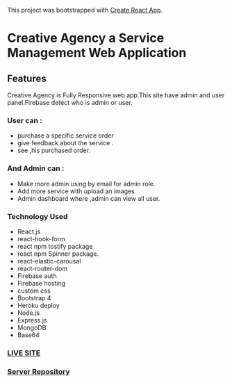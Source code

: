 This project was bootstrapped with [Create React App](https://github.com/facebook/create-react-app).

# Creative Agency a Service Management Web Application


## Features

Creative Agency is Fully Responsive web app.This site have admin and user panel.Firebase detect who is admin or user. 
### User can :
  -  purchase a specific service order 
  -  give feedback about the service .   
  -  see ,his purchased order.
### And Admin can :
  - Make more admin using by email for admin role.
  - Add more service with upload an images
  - Admin dashboard where ,admin can view all user.

### Technology Used 
- React.js
- react-hook-form
- react npm tostify package
- react npm Spinner package.
- react-elastic-carousal
- react-router-dom
- Firebase auth
- Firebase hosting
- custom css
- Bootstrap 4
- Heroku deploy
- Node.js
- Express.js
- MongoDB
- Base64

### [LIVE SITE](https://creative-agency-app-e11f4.web.app/home)
### [Server Repository](https://github.com/Mahin678/creative-agency-server)
